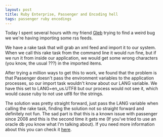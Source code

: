 ```yaml
---
layout: post
title: Ruby Enterprise, Passenger and Encoding hell
tags: passenger ruby encodings
---
```


Today I spent several hours with my friend [Gleb](http://es.linkedin.com/in/glebm) trying to find a weird bug we we're having importing some rss feeds.

We have a rake task that will grab an xml feed and import it to our system. When we call this rake task from the command line it would run fine, but if we run it from inside our application, we would get some wrong characters (you know, the usual ???) in the imported items.<!-- -**-END-**- -->

After trying a million ways to get this to work, we found that the problem is that Passenger doesn't pass the environment variables to the application processes, so our import task wouldn't know about our LANG variable. We have this set to LANG=en_us.UTF8 but our process would not see it, which would cause ruby to not use utf8 for the strings.

The solution was pretty straight forward, just pass the LANG variable when calling the rake task, finding the solution not so straight forward and definitely not fun. The sad part is that this is a known issue with passenger since 2008 and this is the second time it gets me (If you've tried to use an oracle db you know what I'm talking about). If you need more information about this you can check it [here](http://blog.phusion.nl/2008/12/16/passing-environment-variables-to-ruby-from-phusion-passenger/).